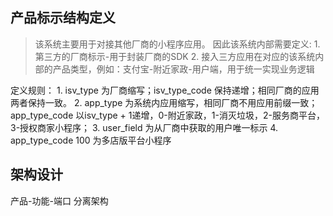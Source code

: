 ## 产品标示结构定义

> 该系统主要用于对接其他厂商的小程序应用。
> 因此该系统内部需要定义: 
    1. 第三方的厂商标示-用于封装厂商的SDK
    2. 接入三方应用在对应的该系统内部的产品类型，例如：支付宝-附近家政-用户端，用于统一实现业务逻辑

定义规则：
    1. isv_type 为厂商缩写；isv_type_code 保持递增；相同厂商的应用两者保持一致。
    2. app_type 为系统内应用缩写，相同厂商不用应用前缀一致；app_type_code 以isv_type + 1递增，0-附近家政，1-消灭垃圾，2-服务商平台，3-授权商家小程序；
    3. user_field 为从厂商中获取的用户唯一标示
    4. app_type_code 100 为多店版平台小程序
    
## 架构设计

产品-功能-端口 分离架构
